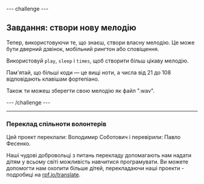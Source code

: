 --- challenge ---

## Завдання: створи нову мелодію

Тепер, використовуючи те, що знаєш, створи власну мелодію. Це може бути дверний дзвінок, мобільний рингтон або сповіщення.

Використовуй `play`, `sleep` і `times`, щоб створити більш цікаву мелодію.

Пам'ятай, що більші коди — це вищі ноти, а числа від 21 до 108 відповідають клавішам фортепіано.

Також ти можеш зберегти свою мелодію як файл ".wav".

--- /challenge ---

***

### Переклад спільноти волонтерів 

Цей проект переклали: Володимир Соботович і перевірили: Павло Фесенко. 

Наші чудові добровольці з питань перекладу допомагають нам надати дітям у всьому світі можливість навчитися програмувати. Ви можете допомогти нам охопити більше дітей, перекладаючи наші проекти - подробиці на [rpf.io/translate](https://rpf.io/translate).